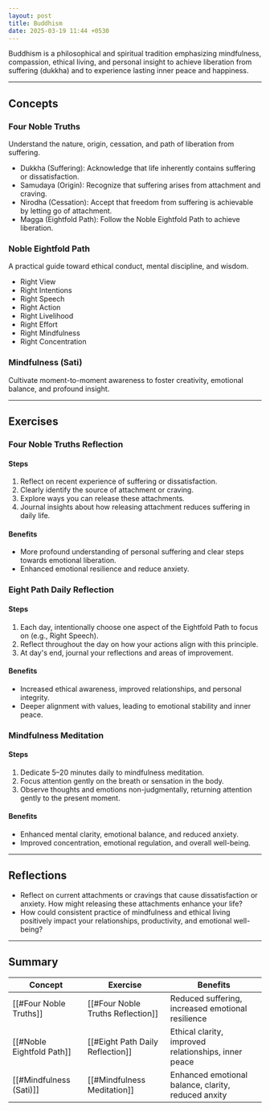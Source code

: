 ```yaml
---
layout: post
title: Buddhism
date: 2025-03-19 11:44 +0530
---
```


Buddhism is a philosophical and spiritual tradition emphasizing mindfulness, compassion, ethical living, and personal insight to achieve liberation from suffering (dukkha) and to experience lasting inner peace and happiness.

---

## Concepts

### Four Noble Truths

Understand the nature, origin, cessation, and path of liberation from suffering.

- Dukkha (Suffering): Acknowledge that life inherently contains suffering or dissatisfaction.
- Samudaya (Origin): Recognize that suffering arises from attachment and craving.
- Nirodha (Cessation): Accept that freedom from suffering is achievable by letting go of attachment.
- Magga (Eightfold Path): Follow the Noble Eightfold Path to achieve liberation.

### Noble Eightfold Path

A practical guide toward ethical conduct, mental discipline, and wisdom.

- Right View
- Right Intentions
- Right Speech
- Right Action
- Right Livelihood
- Right Effort
- Right Mindfulness
- Right Concentration

### Mindfulness (Sati)

Cultivate moment-to-moment awareness to foster creativity, emotional balance, and profound insight.

---

## Exercises

### Four Noble Truths Reflection

#### Steps

1. Reflect on recent experience of suffering or dissatisfaction.
2. Clearly identify the source of attachment or craving.
3. Explore ways you can release these attachments.
4. Journal insights about how releasing attachment reduces suffering in daily life.

#### Benefits

- More profound understanding of personal suffering and clear steps towards emotional liberation.
- Enhanced emotional resilience and reduce anxiety.

### Eight Path Daily Reflection

#### Steps

1. Each day, intentionally choose one aspect of the Eightfold Path to focus on (e.g., Right Speech).
2. Reflect throughout the day on how your actions align with this principle.
3. At day's end, journal your reflections and areas of improvement.

#### Benefits

- Increased ethical awareness, improved relationships, and personal integrity.
- Deeper alignment with values, leading to emotional stability and inner peace.

### Mindfulness Meditation

#### Steps

1. Dedicate 5–20 minutes daily to mindfulness meditation.
2. Focus attention gently on the breath or sensation in the body.
3. Observe thoughts and emotions non-judgmentally, returning attention gently to the present moment.

#### Benefits

- Enhanced mental clarity, emotional balance, and reduced anxiety.
- Improved concentration, emotional regulation, and overall well-being.

---

## Reflections

- Reflect on current attachments or cravings that cause dissatisfaction or anxiety. How might releasing these attachments enhance your life?
- How could consistent practice of mindfulness and ethical living positively impact your relationships, productivity, and emotional well-being?

---

## Summary

| Concept                   | Exercise                          | Benefits                                             |
| ------------------------- | --------------------------------- | ---------------------------------------------------- |
| [[#Four Noble Truths]]    | [[#Four Noble Truths Reflection]] | Reduced suffering, increased emotional resilience    |
| [[#Noble Eightfold Path]] | [[#Eight Path Daily Reflection]]  | Ethical clarity, improved relationships, inner peace |
| [[#Mindfulness (Sati)]]   | [[#Mindfulness Meditation]]       | Enhanced emotional balance, clarity, reduced anxity  |
